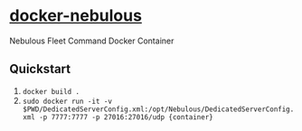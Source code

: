 # [docker-nebulous](https://hub.docker.com/r/Huambo29/Perditio)
Nebulous Fleet Command Docker Container

## Quickstart

1. `docker build .`
2. `sudo docker run -it -v $PWD/DedicatedServerConfig.xml:/opt/Nebulous/DedicatedServerConfig.xml -p 7777:7777 -p 27016:27016/udp {container}`
